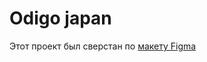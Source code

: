  # Odigo japan
Этот проект был сверстан по [макету Figma](https://www.figma.com/file/ClPSP7KCU1NbvxMXA914hlFk/travel-landing-page-jacobvoyles?node-id=0%3A1&mode=design)